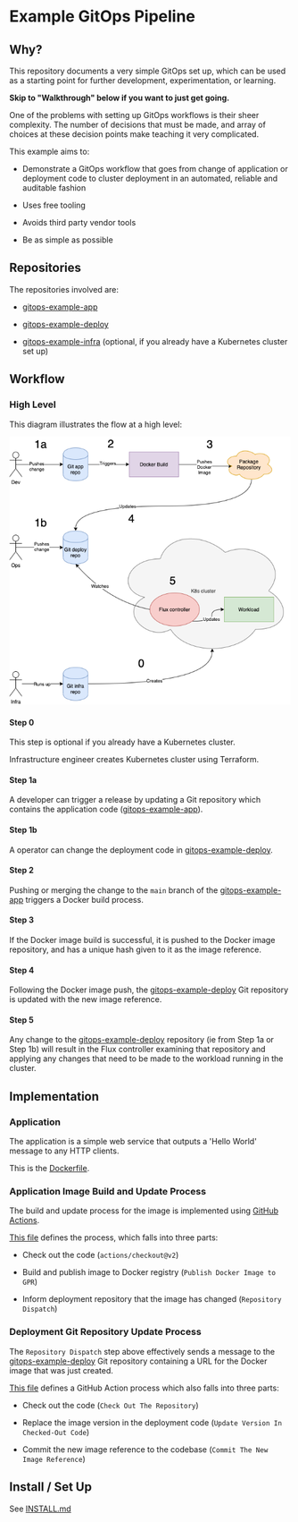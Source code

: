 # Example GitOps Pipeline

## Why?
This repository documents a very simple GitOps set up, which can be used as a starting point for further development, experimentation, or learning.

**Skip to "Walkthrough" below if you want to just get going.**

One of the problems with setting up GitOps workflows is their sheer complexity. The number of decisions that must be made, and array of choices at these decision points make teaching it very complicated.

This example aims to:

- Demonstrate a GitOps workflow that goes from change of application or deployment code to cluster deployment in an automated, reliable and auditable fashion

- Uses free tooling

- Avoids third party vendor tools

- Be as simple as possible

## Repositories

The repositories involved are:

- [gitops-example-app](https://github.com/ianmiell/gitops-example-app)

- [gitops-example-deploy](https://github.com/ianmiell/gitops-example-deploy)

- [gitops-example-infra](https://github.com/ianmiell/gitops-example-infra) (optional, if you already have a Kubernetes cluster set up)

## Workflow

### High Level

This diagram illustrates the flow at a high level:

![High Level Workflow](images/HighLevel.png)

#### Step 0

This step is optional if you already have a Kubernetes cluster.

Infrastructure engineer creates Kubernetes cluster using Terraform.

#### Step 1a

A developer can trigger a release by updating a Git repository which contains the application code ([gitops-example-app](https://github.com/ianmiell/gitops-example-app)).

#### Step 1b

A operator can change the deployment code in [gitops-example-deploy](https://github.com/ianmiell/gitops-example-deploy).

#### Step 2

Pushing or merging the change to the `main` branch of the [gitops-example-app](https://github.com/ianmiell/gitops-example-app) triggers a Docker build process.

#### Step 3

If the Docker image build is successful, it is pushed to the Docker image repository, and has a unique hash given to it as the image reference.

#### Step 4

Following the Docker image push, the [gitops-example-deploy](https://github.com/ianmiell/gitops-example-deploy) Git repository is updated with the new image reference.

#### Step 5

Any change to the [gitops-example-deploy](https://github.com/ianmiell/gitops-example-deploy) repository (ie from Step 1a or Step 1b) will result in the Flux controller examining that repository and applying any changes that need to be made to the workload running in the cluster.

## Implementation

### Application

The application is a simple web service that outputs a 'Hello World' message to any HTTP clients.

This is the [Dockerfile](https://github.com/ianmiell/gitops-example-app/blob/main/Dockerfile).

### Application Image Build and Update Process

The build and update process for the image is implemented using [GitHub Actions](https://github.com/features/actions).

[This file](https://github.com/ianmiell/gitops-example-app/blob/main/.github/workflows/main.yml) defines the process, which falls into three parts:

- Check out the code (`actions/checkout@v2`)

- Build and publish image to Docker registry (`Publish Docker Image to GPR`)

- Inform deployment repository that the image has changed (`Repository Dispatch`)

### Deployment Git Repository Update Process

The `Repository Dispatch` step above effectively sends a message to the [gitops-example-deploy](https://github.com/ianmiell/gitops-example-deploy) Git repository containing a URL for the Docker image that was just created.

[This file](https://github.com/ianmiell/gitops-example-deploy/blob/main/.github/workflows/main.yml) defines a GitHub Action process which also falls into three parts:

- Check out the code (`Check Out The Repository`)

- Replace the image version in the deployment code (`Update Version In Checked-Out Code`)

- Commit the new image reference to the codebase (`Commit The New Image Reference`)

## Install / Set Up

See [INSTALL.md](https://github.com/ianmiell/gitops-example/blob/main/INSTALL.md)
